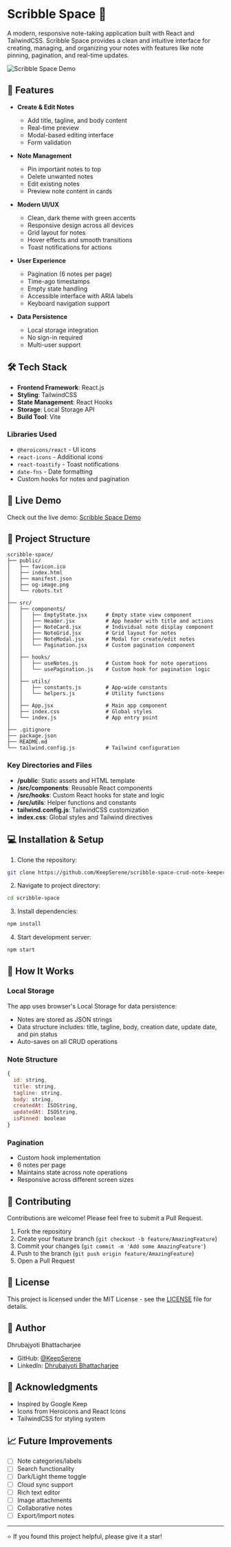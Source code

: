# Scribble Space 📝

A modern, responsive note-taking application built with React and TailwindCSS. Scribble Space provides a clean and intuitive interface for creating, managing, and organizing your notes with features like note pinning, pagination, and real-time updates.

![Scribble Space Demo](./public/scribble-space-home.png)

## 🌟 Features

- **Create & Edit Notes**

  - Add title, tagline, and body content
  - Real-time preview
  - Modal-based editing interface
  - Form validation

- **Note Management**

  - Pin important notes to top
  - Delete unwanted notes
  - Edit existing notes
  - Preview note content in cards

- **Modern UI/UX**

  - Clean, dark theme with green accents
  - Responsive design across all devices
  - Grid layout for notes
  - Hover effects and smooth transitions
  - Toast notifications for actions

- **User Experience**

  - Pagination (6 notes per page)
  - Time-ago timestamps
  - Empty state handling
  - Accessible interface with ARIA labels
  - Keyboard navigation support

- **Data Persistence**
  - Local storage integration
  - No sign-in required
  - Multi-user support

## 🛠️ Tech Stack

- **Frontend Framework**: React.js
- **Styling**: TailwindCSS
- **State Management**: React Hooks
- **Storage**: Local Storage API
- **Build Tool**: Vite

### Libraries Used

- `@heroicons/react` - UI icons
- `react-icons` - Additional icons
- `react-toastify` - Toast notifications
- `date-fns` - Date formatting
- Custom hooks for notes and pagination

## 🚀 Live Demo

Check out the live demo: [Scribble Space Demo](https://scribble-space-theta.vercel.app/)

## 📂 Project Structure

```
scribble-space/
├── public/
│   ├── favicon.ico
│   ├── index.html
│   ├── manifest.json
│   ├── og-image.png
│   └── robots.txt
│
├── src/
│   ├── components/
│   │   ├── EmptyState.jsx      # Empty state view component
│   │   ├── Header.jsx          # App header with title and actions
│   │   ├── NoteCard.jsx        # Individual note display component
│   │   ├── NoteGrid.jsx        # Grid layout for notes
│   │   ├── NoteModal.jsx       # Modal for create/edit notes
│   │   └── Pagination.jsx      # Custom pagination component
│   │
│   ├── hooks/
│   │   ├── useNotes.js         # Custom hook for note operations
│   │   └── usePagination.js    # Custom hook for pagination logic
│   │
│   ├── utils/
│   │   ├── constants.js        # App-wide constants
│   │   └── helpers.js          # Utility functions
│   │
│   ├── App.jsx                 # Main app component
│   ├── index.css               # Global styles
│   └── index.js                # App entry point
│
├── .gitignore
├── package.json
├── README.md
└── tailwind.config.js          # Tailwind configuration
```

### Key Directories and Files

- **/public**: Static assets and HTML template
- **/src/components**: Reusable React components
- **/src/hooks**: Custom React hooks for state and logic
- **/src/utils**: Helper functions and constants
- **tailwind.config.js**: TailwindCSS customization
- **index.css**: Global styles and Tailwind directives

## 💻 Installation & Setup

1. Clone the repository:

```bash
git clone https://github.com/KeepSerene/scribble-space-crud-note-keeper
```

2. Navigate to project directory:

```bash
cd scribble-space
```

3. Install dependencies:

```bash
npm install
```

4. Start development server:

```bash
npm start
```

## 🔧 How It Works

### Local Storage

The app uses browser's Local Storage for data persistence:

- Notes are stored as JSON strings
- Data structure includes: title, tagline, body, creation date, update date, and pin status
- Auto-saves on all CRUD operations

### Note Structure

```javascript
{
  id: string,
  title: string,
  tagline: string,
  body: string,
  createdAt: ISOString,
  updatedAt: ISOString,
  isPinned: boolean
}
```

### Pagination

- Custom hook implementation
- 6 notes per page
- Maintains state across note operations
- Responsive across different screen sizes

## 🤝 Contributing

Contributions are welcome! Please feel free to submit a Pull Request.

1. Fork the repository
2. Create your feature branch (`git checkout -b feature/AmazingFeature`)
3. Commit your changes (`git commit -m 'Add some AmazingFeature'`)
4. Push to the branch (`git push origin feature/AmazingFeature`)
5. Open a Pull Request

## 📝 License

This project is licensed under the MIT License - see the [LICENSE](LICENSE) file for details.

## 👤 Author

Dhrubajyoti Bhattacharjee

- GitHub: [@KeepSerene](https://github.com/KeepSerene)
- LinkedIn: [Dhrubajyoti Bhattacharjee](https://www.linkedin.com/in/dhrubajyoti-bhattacharjee-320822318/)

## 🙏 Acknowledgments

- Inspired by Google Keep
- Icons from Heroicons and React Icons
- TailwindCSS for styling system

## 📈 Future Improvements

- [ ] Note categories/labels
- [ ] Search functionality
- [ ] Dark/Light theme toggle
- [ ] Cloud sync support
- [ ] Rich text editor
- [ ] Image attachments
- [ ] Collaborative notes
- [ ] Export/Import notes

---

⭐️ If you found this project helpful, please give it a star!
